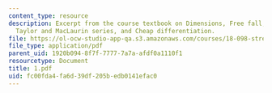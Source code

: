 ```yaml
---
content_type: resource
description: Excerpt from the course textbook on Dimensions, Free fall, Integration,
  Taylor and MacLaurin series, and Cheap differentiation.
file: https://ol-ocw-studio-app-qa.s3.amazonaws.com/courses/18-098-street-fighting-mathematics-january-iap-2008/fc00fda4fa6d39df205bedb0141efac0_1.pdf
file_type: application/pdf
parent_uid: 1920b094-8f7f-7777-7a7a-afdf0a1110f1
resourcetype: Document
title: 1.pdf
uid: fc00fda4-fa6d-39df-205b-edb0141efac0
---
```

